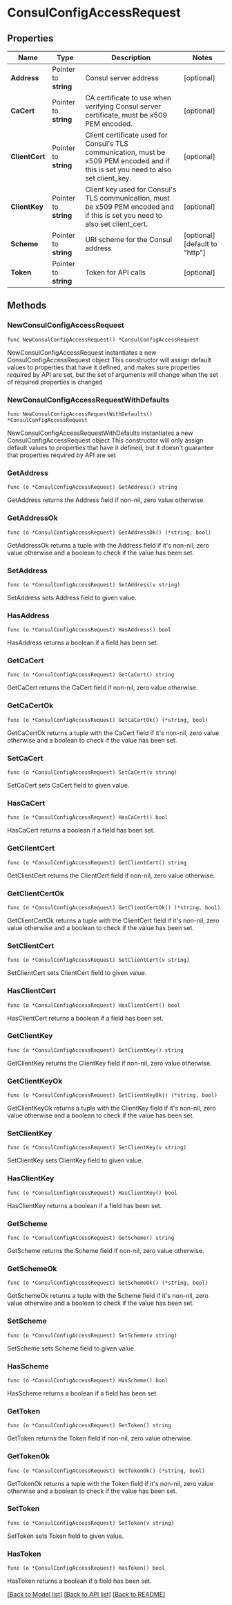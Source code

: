 # ConsulConfigAccessRequest

## Properties

Name | Type | Description | Notes
------------ | ------------- | ------------- | -------------
**Address** | Pointer to **string** | Consul server address | [optional] 
**CaCert** | Pointer to **string** | CA certificate to use when verifying Consul server certificate, must be x509 PEM encoded. | [optional] 
**ClientCert** | Pointer to **string** | Client certificate used for Consul&#39;s TLS communication, must be x509 PEM encoded and if this is set you need to also set client_key. | [optional] 
**ClientKey** | Pointer to **string** | Client key used for Consul&#39;s TLS communication, must be x509 PEM encoded and if this is set you need to also set client_cert. | [optional] 
**Scheme** | Pointer to **string** | URI scheme for the Consul address | [optional] [default to "http"]
**Token** | Pointer to **string** | Token for API calls | [optional] 

## Methods

### NewConsulConfigAccessRequest

`func NewConsulConfigAccessRequest() *ConsulConfigAccessRequest`

NewConsulConfigAccessRequest instantiates a new ConsulConfigAccessRequest object
This constructor will assign default values to properties that have it defined,
and makes sure properties required by API are set, but the set of arguments
will change when the set of required properties is changed

### NewConsulConfigAccessRequestWithDefaults

`func NewConsulConfigAccessRequestWithDefaults() *ConsulConfigAccessRequest`

NewConsulConfigAccessRequestWithDefaults instantiates a new ConsulConfigAccessRequest object
This constructor will only assign default values to properties that have it defined,
but it doesn't guarantee that properties required by API are set

### GetAddress

`func (o *ConsulConfigAccessRequest) GetAddress() string`

GetAddress returns the Address field if non-nil, zero value otherwise.

### GetAddressOk

`func (o *ConsulConfigAccessRequest) GetAddressOk() (*string, bool)`

GetAddressOk returns a tuple with the Address field if it's non-nil, zero value otherwise
and a boolean to check if the value has been set.

### SetAddress

`func (o *ConsulConfigAccessRequest) SetAddress(v string)`

SetAddress sets Address field to given value.

### HasAddress

`func (o *ConsulConfigAccessRequest) HasAddress() bool`

HasAddress returns a boolean if a field has been set.

### GetCaCert

`func (o *ConsulConfigAccessRequest) GetCaCert() string`

GetCaCert returns the CaCert field if non-nil, zero value otherwise.

### GetCaCertOk

`func (o *ConsulConfigAccessRequest) GetCaCertOk() (*string, bool)`

GetCaCertOk returns a tuple with the CaCert field if it's non-nil, zero value otherwise
and a boolean to check if the value has been set.

### SetCaCert

`func (o *ConsulConfigAccessRequest) SetCaCert(v string)`

SetCaCert sets CaCert field to given value.

### HasCaCert

`func (o *ConsulConfigAccessRequest) HasCaCert() bool`

HasCaCert returns a boolean if a field has been set.

### GetClientCert

`func (o *ConsulConfigAccessRequest) GetClientCert() string`

GetClientCert returns the ClientCert field if non-nil, zero value otherwise.

### GetClientCertOk

`func (o *ConsulConfigAccessRequest) GetClientCertOk() (*string, bool)`

GetClientCertOk returns a tuple with the ClientCert field if it's non-nil, zero value otherwise
and a boolean to check if the value has been set.

### SetClientCert

`func (o *ConsulConfigAccessRequest) SetClientCert(v string)`

SetClientCert sets ClientCert field to given value.

### HasClientCert

`func (o *ConsulConfigAccessRequest) HasClientCert() bool`

HasClientCert returns a boolean if a field has been set.

### GetClientKey

`func (o *ConsulConfigAccessRequest) GetClientKey() string`

GetClientKey returns the ClientKey field if non-nil, zero value otherwise.

### GetClientKeyOk

`func (o *ConsulConfigAccessRequest) GetClientKeyOk() (*string, bool)`

GetClientKeyOk returns a tuple with the ClientKey field if it's non-nil, zero value otherwise
and a boolean to check if the value has been set.

### SetClientKey

`func (o *ConsulConfigAccessRequest) SetClientKey(v string)`

SetClientKey sets ClientKey field to given value.

### HasClientKey

`func (o *ConsulConfigAccessRequest) HasClientKey() bool`

HasClientKey returns a boolean if a field has been set.

### GetScheme

`func (o *ConsulConfigAccessRequest) GetScheme() string`

GetScheme returns the Scheme field if non-nil, zero value otherwise.

### GetSchemeOk

`func (o *ConsulConfigAccessRequest) GetSchemeOk() (*string, bool)`

GetSchemeOk returns a tuple with the Scheme field if it's non-nil, zero value otherwise
and a boolean to check if the value has been set.

### SetScheme

`func (o *ConsulConfigAccessRequest) SetScheme(v string)`

SetScheme sets Scheme field to given value.

### HasScheme

`func (o *ConsulConfigAccessRequest) HasScheme() bool`

HasScheme returns a boolean if a field has been set.

### GetToken

`func (o *ConsulConfigAccessRequest) GetToken() string`

GetToken returns the Token field if non-nil, zero value otherwise.

### GetTokenOk

`func (o *ConsulConfigAccessRequest) GetTokenOk() (*string, bool)`

GetTokenOk returns a tuple with the Token field if it's non-nil, zero value otherwise
and a boolean to check if the value has been set.

### SetToken

`func (o *ConsulConfigAccessRequest) SetToken(v string)`

SetToken sets Token field to given value.

### HasToken

`func (o *ConsulConfigAccessRequest) HasToken() bool`

HasToken returns a boolean if a field has been set.


[[Back to Model list]](../README.md#documentation-for-models) [[Back to API list]](../README.md#documentation-for-api-endpoints) [[Back to README]](../README.md)


